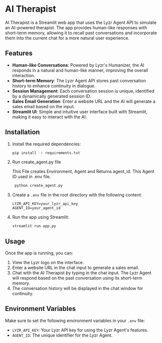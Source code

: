 # AI Therapist

AI Therapist is a Streamlit web app that uses the Lyzr Agent API to simulate an AI-powered therapist. The app provides human-like responses with short-term memory, allowing it to recall past conversations and incorporate them into the current chat for a more natural user experience.

## Features

- **Human-like Conversations**: Powered by Lyzr's Humanizer, the AI responds in a natural and human-like manner, improving the overall interaction.
- **Short-term Memory**: The Lyzr Agent API stores past conversation history to enhance continuity in dialogue.
- **Session Management**: Each conversation session is unique, identified by a dynamically generated session ID.
- **Sales Email Generation**: Enter a website URL and the AI will generate a sales email based on the input.
- **Streamlit UI**: Simple and intuitive user interface built with Streamlit, making it easy to interact with the AI.


## Installation

1. Install the required dependencies:

    ```bash
    pip install -r requirements.txt
    ```
   
2. Run create_agent.py file

   This File creates Environment, Agent and Returns agent_id. This Agent ID used in .env file.  

   ```bash
    python create_agent.py
    ```

3. Create a `.env` file in the root directory with the following content:

    ```
    LYZR_API_KEY=your_lyzr_api_key
    AGENT_ID=your_agent_id
    ```

4. Run the app using Streamlit:

    ```bash
    streamlit run app.py
    ```

## Usage

Once the app is running, you can:

1. View the Lyzr logo on the interface.
2. Enter a website URL in the chat input to generate a sales email.
3. Chat with the AI Therapist by typing in the chat input. The Lyzr Agent will respond based on the past conversation using its short-term memory.
4. The conversation history will be displayed in the chat window for continuity.

## Environment Variables

Make sure to set the following environment variables in your `.env` file:

- `LYZR_API_KEY`: Your Lyzr API key for using the Lyzr Agent's features.
- `AGENT_ID`: The unique identifier for the Lyzr Agent.




